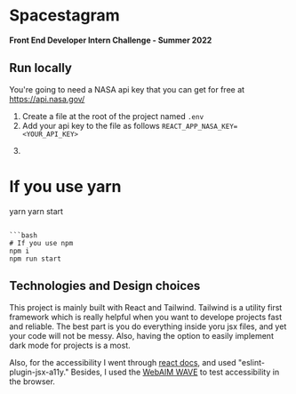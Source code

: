 # Spacestagram

**Front End Developer Intern Challenge - Summer 2022**

## Run locally

You're going to need a NASA api key that you can get for free at <https://api.nasa.gov/>

1. Create a file at the root of the project named `.env`
2. Add your api key to the file as follows `REACT_APP_NASA_KEY=<YOUR_API_KEY>`
3. ```bash

   ```

# If you use yarn

yarn
yarn start

````

```bash
# If you use npm
npm i
npm run start
````

## Technologies and Design choices

This project is mainly built with React and Tailwind.
Tailwind is a utility first framework which is really helpful when you want to develope projects fast and reliable. The best part is you do everything inside yoru jsx files, and yet your code will not be messy. Also, having the option to easily implement dark mode for projects is a most.

Also, for the accessibility I went through [react docs](https://reactjs.org/docs/accessibility.html), and used "eslint-plugin-jsx-a11y." Besides, I used the [WebAIM WAVE](https://wave.webaim.org/extension/)
to test accessibility in the browser.
